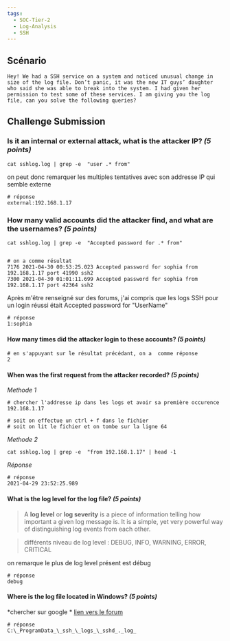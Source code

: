 ```yaml
---
tags:
  - SOC-Tier-2
  - Log-Analysis
  - SSH
---
```


## Scénario

```
Hey! We had a SSH service on a system and noticed unusual change in size of the log file. Don’t panic, it was the new IT guys’ daughter who said she was able to break into the system. I had given her permission to test some of these services. I am giving you the log file, can you solve the following queries?
```

## Challenge Submission

### Is it an internal or external attack, what is the attacker IP? _(5 points)_


```
cat sshlog.log | grep -e  "user .* from"
```
on peut donc  remarquer les multiples tentatives avec son addresse IP qui semble externe

```
# réponse
external:192.168.1.17
```

### How many valid accounts did the attacker find, and what are the usernames? _(5 points)_

```
cat sshlog.log | grep -e  "Accepted password for .* from"


# on a comme résultat 
7176 2021-04-30 00:53:25.023 Accepted password for sophia from 192.168.1.17 port 41990 ssh2
7300 2021-04-30 01:01:11.699 Accepted password for sophia from 192.168.1.17 port 42364 ssh2

```

Après m'être renseigné sur des forums, j'ai compris que les logs SSH pour un login réussi était Accepted password for "UserName"

```
# réponse
1:sophia
```


#### How many times did the attacker login to these accounts? _(5 points)_

```
# en s'appuyant sur le résultat précédant, on a  comme réponse
2
```

#### When was the first request from the attacker recorded? _(5 points)_

*Methode 1*
```
# chercher l'addresse ip dans les logs et avoir sa première occurence 
192.168.1.17

# soit on effectue un ctrl + f dans le fichier 
# soit on lit le fichier et on tombe sur la ligne 64

``` 

*Methode 2*

```
cat sshlog.log | grep -e  "from 192.168.1.17" | head -1
```

*Réponse*
```
# réponse
2021-04-29 23:52:25.989
```

#### What is the log level for the log file? _(5 points)_

> A **log level** or **log severity** is a piece of information telling how important a given log message is. It is a simple, yet very powerful way of distinguishing log events from each other.

> différents niveau de log level : DEBUG, INFO, WARNING, ERROR, CRITICAL

on remarque le plus de log level présent est débug

```
# réponse
debug
```

#### Where is the log file located in Windows? _(5 points)_

*chercher sur google * 
[lien vers le forum](https://superuser.com/questions/1635361/starting-openssh-server-in-windows-with-debug-messages-enabled-d)
```
# réponse 
C:\_ProgramData_\_ssh_\_logs_\_sshd_._log_
```
